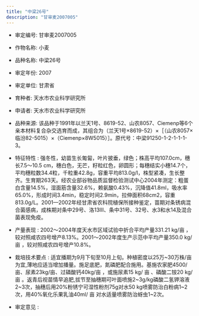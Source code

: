 ```yaml
---
title: "中梁26号"
description: "甘审麦2007005"
---
```

* 审定编号:  甘审麦2007005

*  作物名称:  小麦

*  品种名称:  中梁26号

*  审定年份:  2007

*  审定单位:  甘肃省

* 育种者:  天水市农业科学研究所

*  申请者:  天水市农业科学研究所

*  品种来源:  该品种于1991年以兰天1号、8619-52、山农8057、Ciemenp等6个亲本材料复合杂交选育而成，其组合为（兰天1号×8619-52）×［（山农8057×临汾82-5015）×（Ciemenp×8W5015）］。原代号：中梁91250-1-2-1-1-1-3。

*  特征特性 : 
强冬性，幼苗生长匍匐，叶片披垂，绿色；株高平均107.0cm，穗长7.5～10.5 cm，穗白色，无芒，籽粒红色，卵圆形；每穗结实小穗14.7个，平均穗粒数34.4粒，千粒重42.8g，容重平均813.0g/l，株型紧凑，生长整齐。生育期263天。经农业部谷物品质监督检验测试中心2004年测定：粗蛋白含量14.5%，湿面筋含量32.6%，赖氨酸0.43%，沉降值41.8ml，吸水率65.0%，形成时间3.4min，稳定时间2.9min，拉伸面积68cm2，容重813.0g/L。2001—2002年经甘肃省农科院植保所接种鉴定，苗期对条锈病混合菌感病，成株期对条中29号、洛13Ⅲ、条中31号、32号、水3和水14及混合菌表现免疫。
 
*  产量表现 : 
2002～2004年度天水市区域试验中折合平均产量331.21 kg/亩 ，较对照咸农四号增产8.13%。2001～2002年度生产示范中平均产量350.0 kg/亩 ，较对照咸农四号增产10.8%。

*  栽培技术要点 : 
适宜播期为9月下旬至10月上旬。种植密度以25万~30万株/亩 为宜,薄地应适当增加播量。施足底肥，氮磷肥配合施用。基施农家肥4500/亩、尿素23kg/亩、过磷酸钙40kg/亩 ，或施尿素15 kg/ 亩 、磷酸二铵20 kg/ 亩 。返青后视苗情早追肥,拔节至抽穗期可叶面喷施2~3g/kg磷酸二氢钾溶液2~3次，抽穗后用20%粉锈宁可湿性粉剂75g对水50 kg喷雾防治白粉病1~2次，用40%氧化乐果乳油40ml/ 亩 对水适量喷雾防治蚜虫1~2次。

*  审定意见 : 


